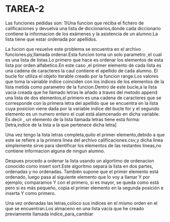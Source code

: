 # TAREA-2
Las funciones pedidas son:
1)Una funcion que reciba el fichero de calificaciones y devuelva una lista de diccionarios,donde cada diccionario contiene la informacion de los exámenes y la asistencia de un alumno.La lista tiene que estar ordenada por apellidos.

La fucion que resuelve este problema se encuentra en el archivo funciones.py,llamada ordenar.Esta funcion toma un solo parametro ,el cual es una lista de listas.Lo primero que hace es ordenar los elementos de esta lista por orden alfabetico.En este caso ,el primer elemento de cada lista es una cadena de caracteres la caul contiene el apellido de cada alumno.
El bucle for utiliza el objeto iterable creado por la funcion range.Los valores que toma la variable indice coinciden  con los indices de los elementos de la lista metida como parametro de la funcion.Dentro de este bucle,a la lista vacia creada que he llamado letras le añado a traves del metodo append una lista de dos elementos,el primero es una cadena de caracteres que se corresponde con la primera letra del apellido que se encuentra en la lista cuya posicion viene dada por la variable indice del bucle for y el segundo elemento es un numero entero el cual está alamcenado en dicha variable.
Es decir , un elemento de la lista llamada letras tiene esta forma:
[letra,indice de la lista a la que pertenece dicha letra]

Una vez tengo la lista letras completa,quito el primer elemento,debido a que este se refiere a la primera linea del archivo calificaciones.csv,y dicha linea simplemente sirve para identificar los elementos de las restantes lineas,no contiene informacion alguna de ningun alumno.

Despues procedo a ordenar la lista usando un algortimo de ordenacion conocido como insert sort.Este algoritmo separa la lista en dos partes, ordenadas y no ordenadas. También supone que el primer elemento está ordenado, luego pasa al siguiente elemento que lo voy a llamar Y por ejemplo; comparamos Y con el primero, si es mayor, se queda como está pero si es más pequeño, copia el primer elemento en la segunda posición e inserta Y como primero.

Una vez ordenadas las letras,coloco sus indices en el mismo orden en el que se encuentran.Los almaceno en una lista vacia que he creado previamente llamada indice_para_cambiar
